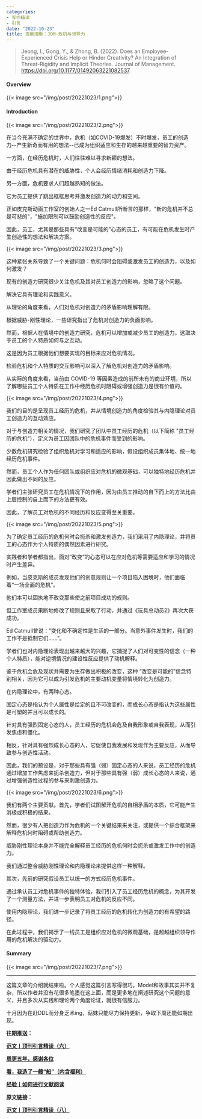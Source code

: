 ```yaml
---
categories:
- 写作精读
- 引言
date: "2022-10-23"
title: 贡献清晰：JOM-危机与领导力
---
```


> Jeong, I., Gong, Y., & Zhong, B. (2022). Does an Employee-Experienced Crisis Help or Hinder Creativity? An Integration of Threat-Rigidity and Implicit Theories. Journal of Management. https://doi.org/10.1177/01492063221082537.

<!--more-->

#### Overview

{{< image src="/img/post/20221023/1.png">}}

#### Introduction

{{< image src="/img/post/20221023/2.png">}}

在当今充满不确定的世界中，危机（如COVID-19爆发）不时爆发，员工的创造力--产生新奇而有用的想法--已成为组织适应和生存的越来越重要的智力资产。

一方面，在经历危机时，人们往往难以寻求新颖的想法。

由于经历危机具有潜在的威胁性，个人会经历情绪消耗和创造力下降。

另一方面，危机要求人们超越熟知的做法。

它为员工提供了跳出框框思考并激发创造力的动力和空间。

正如皮克斯动画工作室的创始人之一Ed Catmull所断言的那样，"新的危机并不总是可悲的"，"施加限制可以鼓励创造性的反应"。

因此，员工，尤其是那些具有“改变是可能的”心态的员工，有可能在危机发生时产生创造性的想法和解决方案。

{{< image src="/img/post/20221023/3.png">}}

这种紧张关系导致了一个关键问题：危机何时会阻碍或激发员工的创造力，以及如何激发？

现有的创造力研究很少关注危机及其对员工创造力的影响，忽略了这个问题。

解决它具有理论和实践意义。

从理论的角度来看，人们对危机对创造力的矛盾影响理解有限。

根据威胁-刚性理论，一些研究指出了危机对创造力的负面影响。

然而，根据人在情境中的创造力研究，危机可以增加或减少员工的创造力，这取决于员工的个人特质如何与之互动。

这是因为员工根据他们想要实现的目标来应对危机情况。

检验危机和个人特质的交互影响可以深入了解危机对创造力的矛盾影响。

从实际的角度来看，当前由 COVID-19 等因素造成的前所未有的商业环境，所以了解哪些员工个人特质在工作中经历危机时阻碍或增强创造力是很有价值的。

{{< image src="/img/post/20221023/4.png">}}

我们的目的是呈现员工经历的危机，并从情境创造力的角度检验其与内隐理论对员工创造力的互动效应。

对于与创造力相关的情况，我们研究了团队中员工经历的危机（以下简称 "员工经历的危机"），定义为员工因团队中的危机事件而受到的影响。

少数危机研究检验了组织危机对学习和适应的影响，假设组织成员集体地、统一地经历危机事件。

然而，员工个人作为任何团队或组织应对危机的微观基础，可以独特地经历危机并因此做出不同的反应。

学者们主张研究员工在危机情况下的作用，因为由员工推动的自下而上的方法比由上层控制的自上而下的方法更有效。

因此，了解员工对危机的不同经历和反应变得至关重要。

{{< image src="/img/post/20221023/5.png">}}

为了确定员工经历的危机何时会扼杀和激发创造力，我们采用了内隐理论，并将员工的心态作为个人特质的偶然因素进行研究。

实践者和学者都指出，面对“改变”的心态可以在应对危机等需要适应和学习的情况时产生差异。

例如，当皮克斯的成员发现他们的创意规则让一个项目陷入困境时，他们面临着“一场全面的危机”。

他们本可以固执地不改变那些使之前项目成功的规则。

但工作室成员果断地修改了规则且采取了行动，并通过《玩具总动员2》再次大获成功。

Ed Catmull曾说：“变化和不确定性是生活的一部分。当意外事件发生时，我们的工作不是抵制它们......”。

学者们也对内隐理论表现出越来越大的兴趣，它捕捉了人们对可变性的信念（一种个人特质），能对逆境情况的建设性反应提供了动机解释。

鉴于危机会危及现状并需要为生存做出积极的改变，这种 “改变是可能的”信念特别相关，因为它可以成为引发危机的主要动机变量将情境转化为创造力。

在内隐理论中，有两种心态。

固定心态是指认为个人属性是给定的且不可改变的，而成长心态是指认为这些属性是可塑的并且可以成长的。

针对具有强烈固定心态的人，员工经历的危机会危及自我形象或自我表现，从而引发焦虑和僵化。

相反，针对具有强烈成长心态的人，它促使自我发展和发现作为主要反应，从而导致参与创造性活动。

因此，我们的预设是，对于那些具有强（弱）固定心态的人来说，员工经历的危机通过增加工作焦虑来扼杀创造力，但对于那些具有强（弱）成长心态的人来说，通过增强创造性过程的参与来刺激创造力。

{{< image src="/img/post/20221023/6.png">}}

我们有两个主要贡献。首先，学者们试图解开危机的自相矛盾的本质，它可能产生消极或积极的结果。

然而，很少有人把创造力作为危机的一个关键结果来关注，或提供一个综合框架来解释危机何时阻碍或帮助创造力。

威胁刚性理论本身并不能完全解释员工经历的危机何时会扼杀或激发工作中的创造力。

我们通过整合威胁刚性理论和内隐理论来提供这样一种解释。

其次，先前的研究假设员工以统一的方式经历危机事件。

通过承认员工对危机事件的独特体验，我们引入了员工经历危机的概念，为其开发了一个测量方法，并进一步表明员工对危机的反应不同。

使用内隐理论，我们进一步记录了将员工经历的危机转化为创造力的有希望的路径。

在此过程中，我们揭示了一线员工是组织应对危机的微观基础，是超越组织领导作用的危机解决的驱动力。

#### Summary

{{< image src="/img/post/20221023/7.png">}}

------

这篇文章的介绍就结束啦。个人感觉这篇引言写得很巧。Model和故事其实并不复杂，所以作者并没有花很多笔墨在这上面，而是更多地在阐述研究这个问题的意义，并且多次从实践和理论两个角度论证，就很有信服力。

十月因为在赶DDL而分身乏术ing，萜妹只能尽力保持更新，争取下周还能如期出现。

**往期推送：**

**[范文丨顶刊引言精读（六）](https://mp.weixin.qq.com/s?__biz=MzIwMDk1OTM2OQ==&mid=2247487315&idx=1&sn=822d4deba7eacce656d6c323aa26b025&chksm=96f47bb5a183f2a399261130fa312f2f9b6d7211616df0621dd2cfbf30263a623f053a9d235a&token=875497381&lang=zh_CN#rd)**

**[周更五年，感谢各位](https://mp.weixin.qq.com/s?__biz=MzIwMDk1OTM2OQ==&mid=2247487442&idx=1&sn=18fc3fbb9e24ae2a503a5f132ce51f6c&chksm=96f47b34a183f22210e5deca46463af055b13901f3444b35eadcd296283e5bd589740ddc4abc&token=428852987&lang=zh_CN#rd)**

**[看，我造了一艘“船”（内含福利）](https://mp.weixin.qq.com/s?__biz=MzIwMDk1OTM2OQ==&mid=2247487466&idx=1&sn=95687a96c0ac852fd956148bb8ca21f6&chksm=96f47b0ca183f21a75118684845a55236536fff12d60f6f11286d82896f679665f0154b2d069&token=428852987&lang=zh_CN#rd)**

**[经验丨如何进行文献阅读](https://mp.weixin.qq.com/s?__biz=MzIwMDk1OTM2OQ==&mid=2247487355&idx=1&sn=8b7d29da8724e5b54455fbc1bbab0d6c&chksm=96f47b9da183f28b6beabad99e938907dd7a43fa2821bc2543266206acc93cbcdef60664b80c&token=428852987&lang=zh_CN#rd)**

**原文链接：**

**[范文丨顶刊引言精读（八）](https://mp.weixin.qq.com/s?__biz=MzIwMDk1OTM2OQ==&mid=2247487571&idx=1&sn=677af6156f30ae1082f05432009a3741&chksm=96f464b5a183eda3bc50c5ef7c762cb1fc84e4d5135d4d3cebe6fbf061ed7a7f7e25422f57ff&token=51431700&lang=zh_CN#rd)** 